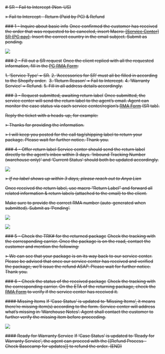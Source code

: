 ~~# SR - Fail to Intercept (Non-US)~~

~~> Fail to Intercept - Return (Paid by PG) & Refund~~

~~### 1 - Inquire about basic info~~
~~Once confirmed the customer has received the order that was requested to be canceled, insert Macro: <u>[Service Center] SR (PG pay)</u>. Insert the correct country in the email subject. Submit as pending.~~ 

![](https://lh6.googleusercontent.com/B9WsXkXUGJz2mZjdxPtBNdhj_RA0aMjHmyLJj1KIXhqP0qyvR96VTB1p2ZomNWsFZtsHzU-wiEU_l1jXmEAYUXnDFZco-3TAy3lpaN5J4E5txpc1ENwka_Cs8pbb0Th4-LZ78YfyNngGE_Wpgq3Yceoxndy_vkQcL1eCB4I6OxGB84Kw_yzcHsSZLcrc)

~~### 2 - Fill out a SR request~~
~~Once the client replied with all the requested information, fill in the [PG RMA Form](https://docs.google.com/forms/d/e/1FAIpQLSf5GIKG13O87EsoMWnhCpnZyUxLOqDISNz81wRifBN53Fp7Xw/viewform):~~

~~1.  ‘Service Type’ = SR.~~
~~2.  ‘Accessories for SR’ must all be filled in according to the Shopify order.~~ 
~~3.  ‘Return Reason’ = Fail to Intercept.~~
~~4.  ‘Warranty Service’ = Refund.~~
~~5.  Fill in all address details accordingly.~~

~~### 3 - Request submitted, awaiting return label~~
~~Once submitted, the service center will send the return label to the agent’s email. Agent can monitor the case status via each service center/region’s [RMA Form](https://drive.google.com/drive/folders/1fYeg8mAWoIm7QqNo04HF5kmb49IqBUpa?usp=sharing) (SR tab).~~
   
   ~~Reply the ticket with a heads-up, for example:~~
   
~~> Thanks for providing the information.~~ 
> 
~~> I will keep you posted for the call tag/shipping label to return your package. Please wait for further notice. Thank you.~~

~~### 4 - Offer return label
Service center should send the return label directly to the agent’s inbox within 3 days. ‘Inbound Tracking Number (warehouse only)’ and ‘Current Status’ should both be updated accordingly.~~

![](https://lh4.googleusercontent.com/lDx0h0DOqfyCQtzwrBgmCLRGjU4e3973SMu9CJ083jiRhrm2eW1XSKVY-PRJqQ-0QfEwTn8BV9-CKx3ezx5mL-zCERKlK5U9Tfp44TCqQctVWRghuoPpDF6ijgOuneo1WCN129s-YSs6s4pDsD_KNm9Oy50e_hXaVZ2eFaur3wcfDkPvcmNevkKHRcKn)

~~> *If no label shows up within 3 days, please reach out to Anya Lien*~~

~~Once received the return label, use macro “Return Label” and forward all related information & return labels (attached to the email) to the client.~~ 
   
   ~~Make sure to provide the correct RMA number (auto-generated when submitted). Submit as ‘Pending’.~~

![](https://lh4.googleusercontent.com/4ANs18arRg9mwTn4oqoz7eQ6LMj7BB5jGpHQtRIa5uDDooXAjBkEQwzvACYRnNREZUw3YtXiCkbXO8sz5sULKbZKLOt3vMQTyfQcSmt6IJG42xbIHadjcw-ehJpHnlEKL7DGfWxfDOQphL1n7XyZgecYv9UPOyI1Jprfc1d8s7qiheLwKVuDi7oluVwT)

![](https://lh6.googleusercontent.com/mjzIn7Mk_ntPhWaRYOhEOu98_HotApswtAxP90vHKn4dZ9qkEoyBCPF9UfLBR_LrUSUP_9_2Qb3-dSUbt1i433WufOTTg6YcLIrvMKiLw2Jq3xUPggit-C9gNiewiag9lP4ZJTNX07auGbWU-lcFvbGghma5v2MTfqX8TxA1RCFf3LGqiiQrWJkLrZw8)

~~### 5 - Check the TRK# for the returned package~~
~~Check the tracking with the corresponding carrier. Once the package is on the road, contact the customer and mention the following:~~

~~> We can see that your package is on its way back to our service center. Please be advised that once our service center has received and verified the package, we’ll issue the refund ASAP. Please wait for further notice. Thank you.~~

~~### 6 - Check the status of the received package~~
~~Check the tracking with the corresponding carrier. On the ETA of the returning package, check the [RMA Form](https://drive.google.com/drive/folders/1fYeg8mAWoIm7QqNo04HF5kmb49IqBUpa?usp=sharing) to verify if the service center has received it.~~ 

~~#### Missing Items~~
~~If ‘Case Status’ is updated to ‘Missing Items’, it means there’re missing item(s) according to the form. Service center will address what’s missing in ‘Warehouse Notes’. Agent shall contact the customer to further verify the missing item before proceeding.~~
  
![](https://lh4.googleusercontent.com/hlZGkgsGxrlifPoJDialqF9Qz5H0ZHeIVqyZidNyTN_EI90S4OhyUy4WURBDbD8pkRH6VULo8pv0c36JGBOq1aqddy6QpWjv5xrukiqhACO5Ie0Mi1xA8r1k4P4R-Wmgor3lMt3i__an7u0Xd5997N1awHFBgmhXTkCkw-LQpbrX08q0NUurCls_I2aV)

~~#### Ready for Warranty Service~~
~~If ‘Case Status’ is updated to ‘Ready for Warranty Service', the agent can proceed with the [[Refund Process - Check Basecamp for updates]] to refund the order. (END)~~